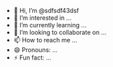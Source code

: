 - 👋 Hi, I’m @sdfsdf43dsf
- 👀 I’m interested in ...
- 🌱 I’m currently learning ...
- 💞️ I’m looking to collaborate on ...
- 📫 How to reach me ...
- 😄 Pronouns: ...
- ⚡ Fun fact: ...

<!---
sdfsdf43dsf/sdfsdf43dsf is a ✨ special ✨ repository because its `README.md` (this file) appears on your GitHub profile.
You can click the Preview link to take a look at your changes.
--->
